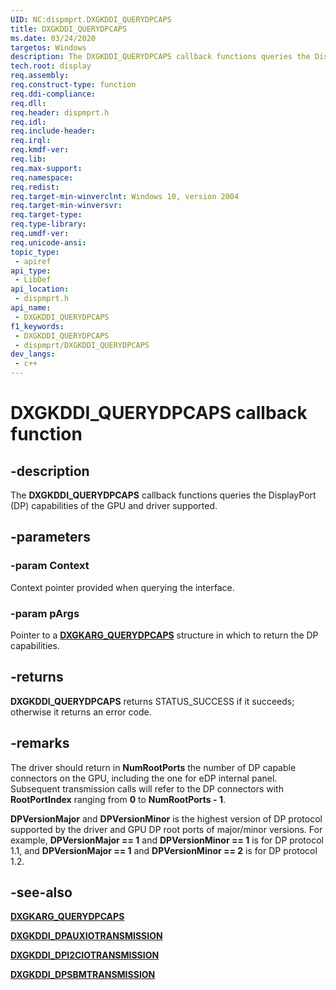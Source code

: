 ```yaml
---
UID: NC:dispmprt.DXGKDDI_QUERYDPCAPS
title: DXGKDDI_QUERYDPCAPS
ms.date: 03/24/2020
targetos: Windows
description: The DXGKDDI_QUERYDPCAPS callback functions queries the DisplayPort (DP) capabilities of the GPU and driver supported.
tech.root: display
req.assembly: 
req.construct-type: function
req.ddi-compliance: 
req.dll: 
req.header: dispmprt.h
req.idl: 
req.include-header: 
req.irql: 
req.kmdf-ver: 
req.lib: 
req.max-support: 
req.namespace: 
req.redist: 
req.target-min-winverclnt: Windows 10, version 2004
req.target-min-winversvr: 
req.target-type: 
req.type-library: 
req.umdf-ver: 
req.unicode-ansi: 
topic_type:
 - apiref
api_type:
 - LibDef
api_location:
 - dispmprt.h
api_name:
 - DXGKDDI_QUERYDPCAPS
f1_keywords:
 - DXGKDDI_QUERYDPCAPS
 - dispmprt/DXGKDDI_QUERYDPCAPS
dev_langs:
 - c++
---
```


# DXGKDDI_QUERYDPCAPS callback function


## -description

The **DXGKDDI_QUERYDPCAPS** callback functions queries the DisplayPort (DP) capabilities of the GPU and driver supported.

## -parameters

### -param Context

Context pointer provided when querying the interface.

### -param pArgs

Pointer to a [**DXGKARG_QUERYDPCAPS**](ns-dispmprt-dxgkarg_querydpcaps.md) structure in which to return the DP capabilities.

## -returns

**DXGKDDI_QUERYDPCAPS** returns STATUS_SUCCESS if it succeeds; otherwise it returns an error code.

## -remarks

The driver should return in **NumRootPorts** the number of DP capable connectors on the GPU, including the one for eDP internal panel. Subsequent transmission calls will refer to the DP connectors with **RootPortIndex** ranging from **0** to **NumRootPorts - 1**.

**DPVersionMajor** and **DPVersionMinor** is the highest version of DP protocol supported by the driver and GPU DP root ports of major/minor versions. For example, **DPVersionMajor == 1** and **DPVersionMinor == 1** is for DP protocol 1.1, and **DPVersionMajor == 1** and **DPVersionMinor == 2** is for DP protocol 1.2.

## -see-also

[**DXGKARG_QUERYDPCAPS**](ns-dispmprt-dxgkarg_querydpcaps.md)

[**DXGKDDI_DPAUXIOTRANSMISSION**](nc-dispmprt-dxgkddi_dpauxiotransmission.md)

[**DXGKDDI_DPI2CIOTRANSMISSION**](nc-dispmprt-dxgkddi_dpi2ciotransmission.md)

[**DXGKDDI_DPSBMTRANSMISSION**](nc-dispmprt-dxgkddi_dpsbmtransmission.md)

